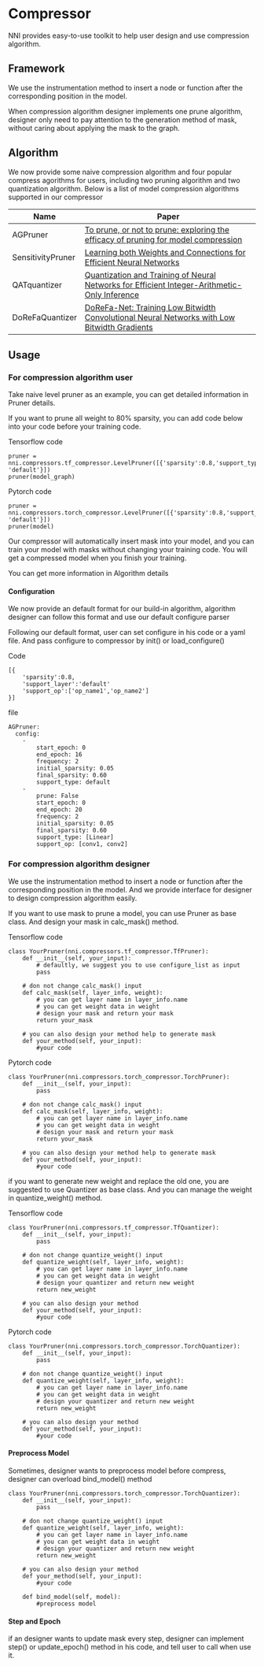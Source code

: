 # Compressor
NNI provides easy-to-use toolkit to help user  design and use compression algorithm.

## Framework
We use the instrumentation method to insert a node or function after the corresponding position in the model.

When compression algorithm designer implements one prune algorithm, designer only need to pay attention to the generation method of mask, without caring about applying the mask to the graph.
## Algorithm
We now provide some naive compression algorithm and four popular compress agorithms for users, including two pruning algorithm and two quantization algorithm.
Below is a list of model compression algorithms supported in our compressor

|Name|Paper|
|---|---|
| AGPruner| [To prune, or not to prune: exploring the efficacy of pruning for model compression](https://arxiv.org/abs/1710.01878)|
| SensitivityPruner |[Learning both Weights and Connections for Efficient Neural Networks](https://arxiv.org/abs/1506.02626)|
| QATquantizer      |[Quantization and Training of Neural Networks for Efficient Integer-Arithmetic-Only Inference](http://openaccess.thecvf.com/content_cvpr_2018/papers/Jacob_Quantization_and_Training_CVPR_2018_paper.pdf)|
| DoReFaQuantizer   |[DoReFa-Net: Training Low Bitwidth Convolutional Neural Networks with Low Bitwidth Gradients](https://arxiv.org/abs/1606.06160)|

## Usage
### For compression algorithm user

Take naive level pruner as an example, you can get detailed information in Pruner details.

If you want to prune all weight to 80% sparsity, you can add code below into your code before your training code.

Tensorflow code
```
pruner = nni.compressors.tf_compressor.LevelPruner([{'sparsity':0.8,'support_type': 'default'}])
pruner(model_graph)
```

Pytorch code
```
pruner = nni.compressors.torch_compressor.LevelPruner([{'sparsity':0.8,'support_type': 'default'}])
pruner(model)
```

Our compressor will automatically insert mask into your model, and you can train your model with masks without changing your training code. You will get a compressed model when you finish your training.

You can get more information in Algorithm details

#### Configuration
We now provide an default format for our build-in algorithm, algorithm designer can follow this format and use our default configure parser

Following our default format, user can set configure in his code or a yaml file. And pass configure to compressor by init() or load_configure()


Code 
```
[{
    'sparsity':0.8,
    'support_layer':'default'
    'support_op':['op_name1','op_name2']
}]
```

file
```
AGPruner:       
  config:
    -
        start_epoch: 0
        end_epoch: 16
        frequency: 2
        initial_sparsity: 0.05
        final_sparsity: 0.60
        support_type: default
    - 
        prune: False
        start_epoch: 0
        end_epoch: 20
        frequency: 2
        initial_sparsity: 0.05
        final_sparsity: 0.60
        support_type: [Linear] 
        support_op: [conv1, conv2]
```
### For compression algorithm designer
We use the instrumentation method to insert a node or function after the corresponding position in the model.  And we provide interface for designer to design compression algorithm easily.

If you want to use mask to prune a model, you can use Pruner as base class. And design your mask in calc_mask() method.

Tensorflow code
```
class YourPruner(nni.compressors.tf_compressor.TfPruner):
    def __init__(self, your_input):
        # defaultly, we suggest you to use configure_list as input
        pass
    
    # don not change calc_mask() input 
    def calc_mask(self, layer_info, weight):
        # you can get layer name in layer_info.name
        # you can get weight data in weight
        # design your mask and return your mask
        return your_mask
    
    # you can also design your method help to generate mask
    def your_method(self, your_input):
        #your code

```
Pytorch code
```
class YourPruner(nni.compressors.torch_compressor.TorchPruner):
    def __init__(self, your_input):
        pass
    
    # don not change calc_mask() input 
    def calc_mask(self, layer_info, weight):
        # you can get layer name in layer_info.name
        # you can get weight data in weight
        # design your mask and return your mask
        return your_mask
    
    # you can also design your method help to generate mask
    def your_method(self, your_input):
        #your code
```

if you want to generate new weight and replace the old one, you are suggested to use Quantizer as base class. And you can manage the weight in quantize_weight() method.

Tensorflow code
```
class YourPruner(nni.compressors.tf_compressor.TfQuantizer):
    def __init__(self, your_input):
        pass
    
    # don not change quantize_weight() input 
    def quantize_weight(self, layer_info, weight):
        # you can get layer name in layer_info.name
        # you can get weight data in weight
        # design your quantizer and return new weight
        return new_weight
    
    # you can also design your method
    def your_method(self, your_input):
        #your code

```
Pytorch code
```
class YourPruner(nni.compressors.torch_compressor.TorchQuantizer):
    def __init__(self, your_input):
        pass
    
    # don not change quantize_weight() input 
    def quantize_weight(self, layer_info, weight):
        # you can get layer name in layer_info.name
        # you can get weight data in weight
        # design your quantizer and return new weight
        return new_weight
    
    # you can also design your method
    def your_method(self, your_input):
        #your code
```

#### Preprocess Model
Sometimes, designer wants to preprocess model before compress, designer can overload bind_model() method 

```
class YourPruner(nni.compressors.torch_compressor.TorchQuantizer):
    def __init__(self, your_input):
        pass
    
    # don not change quantize_weight() input 
    def quantize_weight(self, layer_info, weight):
        # you can get layer name in layer_info.name
        # you can get weight data in weight
        # design your quantizer and return new weight
        return new_weight
    
    # you can also design your method
    def your_method(self, your_input):
        #your code
    
    def bind_model(self, model):
        #preprocess model
```
#### Step and Epoch
if an designer wants to update mask every step,  designer can implement step() or update_epoch() method in his code, and tell user to call when use it.

